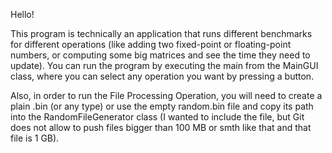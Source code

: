 Hello!

This program is technically an application that runs different benchmarks for different operations (like adding two 
fixed-point or floating-point numbers, or computing some big matrices and see the time they need to update). You can run the 
program by executing the main from the MainGUI class, where you can select any operation you want by pressing a button.

Also, in order to run the File Processing Operation, you will need to create a plain .bin (or any type) or use the empty random.bin file and copy its path 
into the RandomFileGenerator class (I wanted to include the file, but Git does not allow to push files bigger than 100 MB or smth like that and that file is 1 GB).
